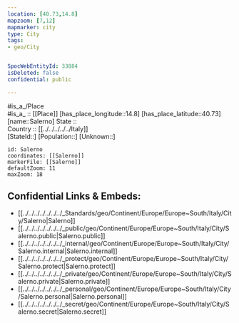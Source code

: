 ```yaml
---
location: [40.73,14.8] 
mapzoom: [7,12] 
mapmarker: city 
type: City
tags:
- geo/City


SpocWebEntityId: 33884
isDeleted: false
confidential: public

---
```

#is_a_/Place  
#is_a_ :: [[Place]] 
[has_place_longitude::14.8] 
[has_place_latitude::40.73] 
[name::Salerno] 
State ::  
Country :: [[../../../../../Italy]]  
[StateId::] 
[Population::] 
[Unknown::] 


```leaflet
id: Salerno
coordinates: [[Salerno]] 
markerFile: [[Salerno]] 
defaultZoom: 11 
maxZoom: 18
```


## Confidential Links & Embeds: 
- [[../../../../../../../_Standards/geo/Continent/Europe/Europe~South/Italy/City/Salerno|Salerno]] 
- [[../../../../../../../_public/geo/Continent/Europe/Europe~South/Italy/City/Salerno.public|Salerno.public]] 
- [[../../../../../../../_internal/geo/Continent/Europe/Europe~South/Italy/City/Salerno.internal|Salerno.internal]] 
- [[../../../../../../../_protect/geo/Continent/Europe/Europe~South/Italy/City/Salerno.protect|Salerno.protect]] 
- [[../../../../../../../_private/geo/Continent/Europe/Europe~South/Italy/City/Salerno.private|Salerno.private]] 
- [[../../../../../../../_personal/geo/Continent/Europe/Europe~South/Italy/City/Salerno.personal|Salerno.personal]] 
- [[../../../../../../../_secret/geo/Continent/Europe/Europe~South/Italy/City/Salerno.secret|Salerno.secret]] 
